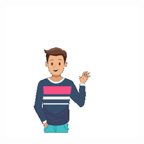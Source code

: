 <p align="center">
<img src="https://github.com/ahoteshanul/ahoteshanul/blob/main/GIF.gif" height="300px"/> </p>
